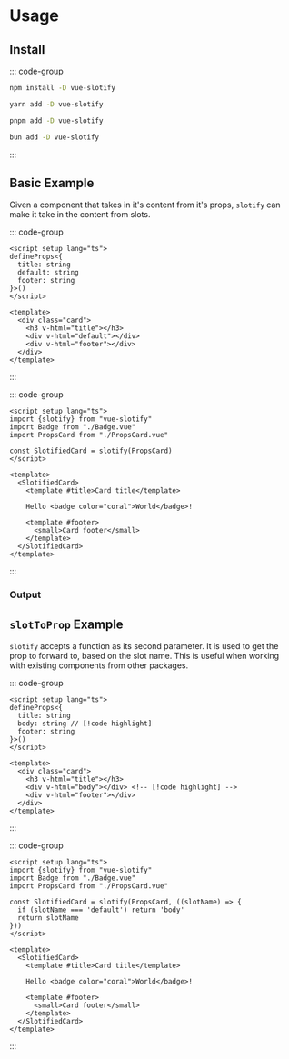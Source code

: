 # Usage

## Install

::: code-group
```sh [npm]
npm install -D vue-slotify
```
```sh [yarn]
yarn add -D vue-slotify
```
```sh [pnpm]
pnpm add -D vue-slotify
```
```sh [bun]
bun add -D vue-slotify
```
:::

## Basic Example

Given a component that takes in it's content from it's props, `slotify` can make it take in the content from slots.

::: code-group
```vue
<script setup lang="ts">
defineProps<{
  title: string
  default: string
  footer: string
}>()
</script>

<template>
  <div class="card">
    <h3 v-html="title"></h3>
    <div v-html="default"></div>
    <div v-html="footer"></div>
  </div>
</template>
```
:::

::: code-group
```vue
<script setup lang="ts">
import {slotify} from "vue-slotify"
import Badge from "./Badge.vue"
import PropsCard from "./PropsCard.vue"

const SlotifiedCard = slotify(PropsCard)
</script>

<template>
  <SlotifiedCard>
    <template #title>Card title</template>

    Hello <badge color="coral">World</badge>!

    <template #footer>
      <small>Card footer</small>
    </template>
  </SlotifiedCard>
</template>
```
:::

<script setup lang="ts">
import SlotifyCard from "./components/SlotifyCard.vue"
</script>

### Output

<SlotifyCard />


## `slotToProp` Example

`slotify` accepts a function as its second parameter. It is used to get the prop to forward to, based on the slot name.
This is useful when working with existing components from other packages.

::: code-group
```vue
<script setup lang="ts">
defineProps<{
  title: string
  body: string // [!code highlight]
  footer: string
}>()
</script>

<template>
  <div class="card">
    <h3 v-html="title"></h3>
    <div v-html="body"></div> <!-- [!code highlight] -->
    <div v-html="footer"></div>
  </div>
</template>
```
:::

::: code-group
```vue
<script setup lang="ts">
import {slotify} from "vue-slotify"
import Badge from "./Badge.vue"
import PropsCard from "./PropsCard.vue"

const SlotifiedCard = slotify(PropsCard, ((slotName) => {
  if (slotName === 'default') return 'body'
  return slotName
}))
</script>

<template>
  <SlotifiedCard>
    <template #title>Card title</template>

    Hello <badge color="coral">World</badge>!

    <template #footer>
      <small>Card footer</small>
    </template>
  </SlotifiedCard>
</template>
```
:::